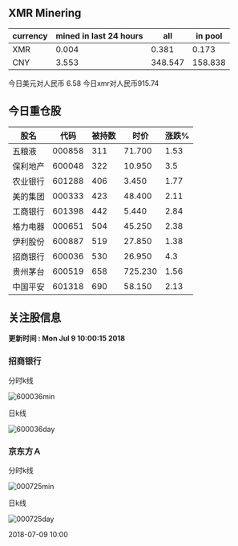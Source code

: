 ## XMR Minering

|currency|mined in last 24 hours|all|in pool|
|---|---|---|---|
|XMR|0.004|0.381|0.173|
|CNY|3.553|348.547|158.838|

今日美元对人民币 6.58	今日xmr对人民币915.74


## 今日重仓股 

|股名|代码|被持数|时价|涨跌%|
|---|---|---|---|---|
|五粮液|000858|311|71.700|1.53|
|保利地产|600048|322|10.950|3.5|
|农业银行|601288|406|3.450|1.77|
|美的集团|000333|423|48.400|2.11|
|工商银行|601398|442|5.440|2.84|
|格力电器|000651|504|45.250|2.38|
|伊利股份|600887|519|27.850|1.38|
|招商银行|600036|530|26.950|4.3|
|贵州茅台|600519|658|725.230|1.56|
|中国平安|601318|690|58.150|2.13|

## 关注股信息
**更新时间 : Mon Jul  9 10:00:15 2018**
### 招商银行 
分时k线

![600036min](http://image.sinajs.cn/newchart/min/n/sh600036.gif)

日k线

![600036day](http://image.sinajs.cn/newchart/daily/n/sh600036.gif)

### 京东方Ａ 
分时k线

![000725min](http://image.sinajs.cn/newchart/min/n/sz000725.gif)

日k线

![000725day](http://image.sinajs.cn/newchart/daily/n/sz000725.gif)

2018-07-09 10:00